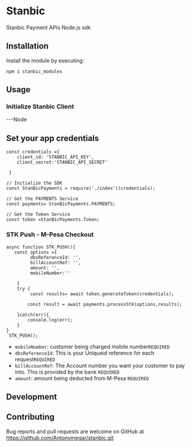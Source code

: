 # Stanbic

Stanbic Payment APIs Node.js sdk

## Installation

Install the module  by executing:

    npm i stanbic_modules

## Usage

### Initialize Stanbic Client

---Node

## Set your app credentials
```
const credentials ={
    client_id: 'STANBIC_API_KEY',
    client_secret:'STANBIC_API_SECRET'
 
 }
 ```
 
 ```
 // Initialize the SDK
const StanBicPayments = require('./index')(credentials);

```

```
// Get the PAYMENTS Service
const payments= StanBicPayments.PAYMENTS;
```

```
// Get the Token Service
const token =StanBicPayments.Token;
```

### STK Push - M-Pesa Checkout
```
async function STK_PUSH(){
   const options ={
         dbsReferenceId: '',
         billAccountRef: '',
         amount: '',
         mobileNumber:''

    }
    try {
         const results= await token.generateToken(credentials);
            
        const result = await payments.processStk(options,results);

    }catch(err){
        console.log(err);
    }
}
 STK_PUSH();
 ```

- `mobileNumber`: customer being charged mobile number`REQUIRED`
- `dbsReferenceId`: This is your Uniqueid reference for each request`REQUIRED`
- `billAccountRef`: The Account number you want your customer to pay into. This is provided by the bank `REQUIRED`
- `amount`: amount being deducted from M-Pesa `REQUIRED`

## Development

## Contributing

Bug reports and pull requests are welcome on GitHub at <https://github.com/Antonymegar/stanbic.git>
